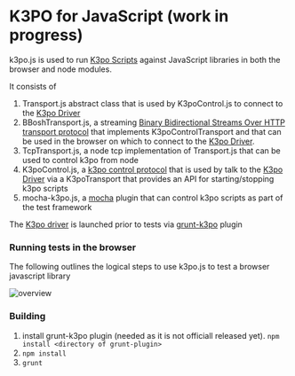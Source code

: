 # K3PO for JavaScript (work in progress)

k3po.js is used to run [K3po Scripts](https://github.com/k3po/k3po/wiki/Scripting-Language) against JavaScript libraries in both the browser and node modules.

It consists of 

1. Transport.js abstract class that is used by K3poControl.js to connect to the [K3po Driver](https://github.com/k3po/k3po/tree/develop/driver)
1. BBoshTransport.js, a streaming [Binary Bidirectional Streams Over HTTP transport protocol](https://github.com/k3po/k3po/tree/develop/specification/bbosh) that implements K3poControlTransport and that can be used in the browser on which to connect to the [K3po Driver](https://github.com/k3po/k3po/tree/develop/driver).
1. TcpTransport.js, a node tcp implementation of Transport.js that can be used to control k3po from node
1. K3poControl.js, a [k3po control protocol](https://github.com/k3po/k3po/tree/develop/specification/k3po.control) that is used by talk to the [K3po Driver](https://github.com/k3po/k3po/tree/develop/driver) via a K3poTransport that provides an API for starting/stopping k3po scripts
1. mocha-k3po.js, a [mocha](https://mochajs.org/) plugin that can control k3po scripts as part of the test framework

The [K3po driver](https://github.com/k3po/k3po/tree/develop/driver) is launched prior to tests via [grunt-k3po](https://github.com/k3po/grunt-k3po) plugin

### Running tests in the browser

The following outlines the logical steps to use k3po.js to test a browser javascript library 

![overview](https://raw.github.com/k3po/k3po.js/develop/design.jpg)


### Building

1. install grunt-k3po plugin (needed as it is not officiall released yet).  `npm install <directory of grunt-plugin>`
1. `npm install`
1. `grunt`
